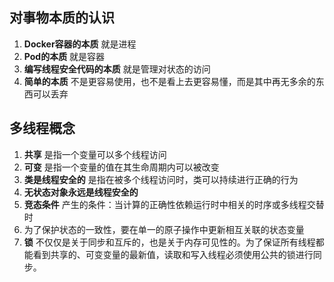 ## 对事物本质的认识
1. **Docker容器的本质** 就是进程
2. **Pod的本质** 就是容器
3. **编写线程安全代码的本质** 就是管理对状态的访问
4. **简单的本质** 不是更容易使用，也不是看上去更容易懂，而是其中再无多余的东西可以丢弃

## 多线程概念
1. **共享** 是指一个变量可以多个线程访问
2. **可变** 是指一个变量的值在其生命周期内可以被改变
3. **类是线程安全的** 是指在被多个线程访问时，类可以持续进行正确的行为
4. **无状态对象永远是线程安全的**
5. **竞态条件** 产生的条件：当计算的正确性依赖运行时中相关的时序或多线程交替时
6. 为了保护状态的一致性，要在单一的原子操作中更新相互关联的状态变量
7. **锁** 不仅仅是关于同步和互斥的，也是关于内存可见性的。为了保证所有线程都能看到共享的、可变变量的最新值，读取和写入线程必须使用公共的锁进行同步。
